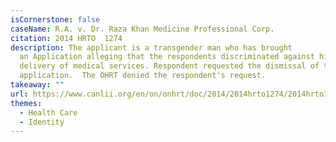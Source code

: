 ```yaml
---
isCornerstone: false
caseName: R.A. v. Dr. Raza Khan Medicine Professional Corp.
citation: 2014 HRTO  1274
description: The applicant is a transgender man who has brought
  an Application alleging that the respondents discriminated against him in the
  delivery of medical services. Respondent requested the dismissal of the
  application.  The OHRT denied the respondent's request.
takeaway: ""
url: https://www.canlii.org/en/on/onhrt/doc/2014/2014hrto1274/2014hrto1274.html?resultIndex=1
themes:
  - Health Care
  - Identity
---
```

